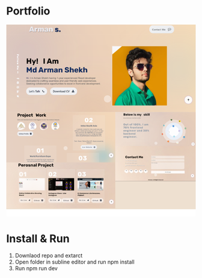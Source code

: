 # Portfolio
![Group 1 (7)](https://github.com/ArmanA12/portfolio/blob/main/Group%201%20(7).png)
# Install & Run 
1. Downlaod repo and extarct
2. Open folder in subline  editor and run npm install
3. Run npm run dev
